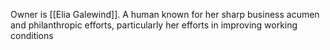 Owner is [[Elia Galewind]]. A human known for her sharp business acumen and philanthropic efforts, particularly her efforts in improving working conditions